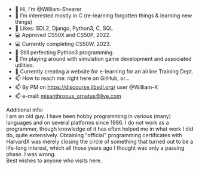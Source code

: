 - 👋 Hi, I’m @William-Shearer
- 👀 I’m interested mostly in C (re-learning forgotten things & learning new things)
- 🌱 Likes: SDL2, Django, Python3, C, SQL
- :computer: Approved CS50X and CS50P, 2022.
- :computer: Currently completing CS50W, 2023.
- 🐍 Still perfecting Python3 programming.
- 💞️ I’m playing around with simulation game development and associated utilities.
- :construction: Currently creating a website for e-learning for an airline Training Dept.
- 📫 How to reach me: right here on GitHub, or... 
- 📫 By PM on https://discourse.libsdl.org/ user @William-K
- 📫 e-mail: misanthropus_ornatus@live.com  

Additional info:  
I am an old guy. I have been hobby programming in various (many) languages and on several platforms since 1986. I do not work as a programmer, though knowledge of it has often helped me in what work I did do, quite extensively. Obtaining "official" programming certificates with HarvardX was merely closing the circle of something that turned out to be a life-long interest, which all those years ago I thought was only a passing phase. I was wrong.  
Best wishes to anyone who visits here.   
<!---
William-Shearer/William-Shearer is a ✨ special ✨ repository because its `README.md` (this file) appears on your GitHub profile.
You can click the Preview link to take a look at your changes.
--->
